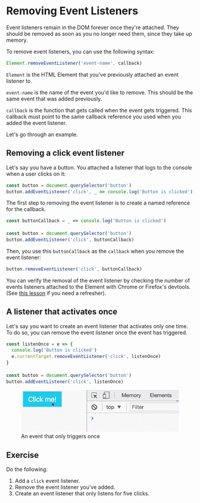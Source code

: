 # Removing Event Listeners

Event listeners remain in the DOM forever once they're attached. They should be removed as soon as you no longer need them, since they take up memory.

To remove event listeners, you can use the following syntax:

```js
Element.removeEventListener('event-name', callback)
```

`Element` is the HTML Element that you've previously attached an event listener to.

`event-name` is the name of the event you'd like to remove. This should be the same event that was added previously.

`callback` is the function that gets called when the event gets triggered. This callback must point to the same callback reference you used when you added the event listener.

Let's go through an example.

## Removing a click event listener

Let's say you have a button. You attached a listener that logs to the console when a user clicks on it:

```js
const button = document.querySelector('button')
button.addEventListener('click', _ => console.log('Button is clicked'))
```

The first step to removing the event listener is to create a named reference for the callback.

```js
const buttonCallback = _ => console.log('Button is clicked')

const button = document.querySelector('button')
button.addEventListener('click', buttonCallback)
```

Then, you use this `buttonCallback` as the `callback` when you remove the event listener:

```js
button.removeEventListener('click', buttonCallback)
```

You can verify the removal of the event listener by checking the number of events listeners attached to the Element with Chrome or Firefox's devtools. (See [this lesson](../04.events/01.events.md) if you need a refresher).

## A listener that activates once

Let's say you want to create an event listener that activates only one time. To do so, you can remove the event listener once the event has triggered.

```js
const listenOnce = e => {
  console.log('Button is clicked')
  e.currentTarget.removeEventListener('click', listenOnce)
}

const button = document.querySelector('button')
button.addEventListener('click', listenOnce)
```

<figure>
  <img src="../../images/events/remove/once.gif" alt="An event that only triggers once">
  <figcaption>An event that only triggers once</figcaption>
</figure>

## Exercise

Do the following:

1. Add a `click` event listener.
2. Remove the event listener you've added.
3. Create an event listener that only listens for five clicks.
